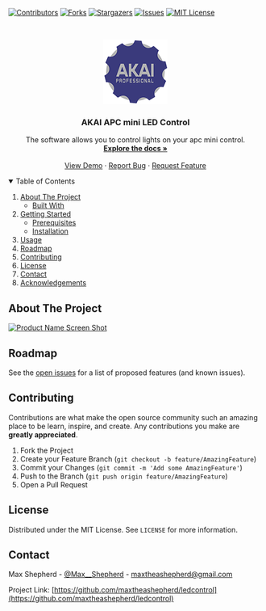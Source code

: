 <!--
*** Thanks for checking out the Best-README-Template. If you have a suggestion
*** that would make this better, please fork the repo and create a pull request
*** or simply open an issue with the tag "enhancement".
*** Thanks again! Now go create something AMAZING! :D
-->



<!-- PROJECT SHIELDS -->
<!--
*** I'm using markdown "reference style" links for readability.
*** Reference links are enclosed in brackets [ ] instead of parentheses ( ).
*** See the bottom of this document for the declaration of the reference variables
*** for contributors-url, forks-url, etc. This is an optional, concise syntax you may use.
*** https://www.markdownguide.org/basic-syntax/#reference-style-links
-->
[![Contributors][contributors-shield]][contributors-url]
[![Forks][forks-shield]][forks-url]
[![Stargazers][stars-shield]][stars-url]
[![Issues][issues-shield]][issues-url]
[![MIT License][license-shield]][license-url]




<!-- PROJECT LOGO -->
<br />
<p align="center">
  <a href="https://github.com/maxtheashepherd/ledcontrol">
    <img src="icon/128x128.png" alt="Logo" width="128" height="128">
  </a>

  <h3 align="center">AKAI APC mini LED Control</h3>

  <p align="center">
    The software allows you to control lights on your apc mini control.
    <br />
    <a href="https://github.com/maxtheashepherd/ledcontrol"><strong>Explore the docs »</strong></a>
    <br />
    <br />
    <a href="https://github.com/maxtheashepherd/ledcontrol">View Demo</a>
    ·
    <a href="https://github.com/maxtheashepherd/ledcontrol/issues">Report Bug</a>
    ·
    <a href="https://github.com/maxtheashepherd/ledcontrol/issues">Request Feature</a>
  </p>
</p>


<!-- TABLE OF CONTENTS -->
<details open="open">
  <summary>Table of Contents</summary>
  <ol>
    <li>
      <a href="#about-the-project">About The Project</a>
      <ul>
        <li><a href="#built-with">Built With</a></li>
      </ul>
    </li>
    <li>
      <a href="#getting-started">Getting Started</a>
      <ul>
        <li><a href="#prerequisites">Prerequisites</a></li>
        <li><a href="#installation">Installation</a></li>
      </ul>
    </li>
    <li><a href="#usage">Usage</a></li>
    <li><a href="#roadmap">Roadmap</a></li>
    <li><a href="#contributing">Contributing</a></li>
    <li><a href="#license">License</a></li>
    <li><a href="#contact">Contact</a></li>
    <li><a href="#acknowledgements">Acknowledgements</a></li>
  </ol>
</details>

<!-- ABOUT THE PROJECT -->
## About The Project

[![Product Name Screen Shot][product-screenshot]](https://example.com)

<!-- ROADMAP -->
## Roadmap

See the [open issues](https://github.com/maxtheashepherd/ledcontro/issues) for a list of proposed features (and known issues).



<!-- CONTRIBUTING -->
## Contributing

Contributions are what make the open source community such an amazing place to be learn, inspire, and create. Any contributions you make are **greatly appreciated**.

1. Fork the Project
2. Create your Feature Branch (`git checkout -b feature/AmazingFeature`)
3. Commit your Changes (`git commit -m 'Add some AmazingFeature'`)
4. Push to the Branch (`git push origin feature/AmazingFeature`)
5. Open a Pull Request


<!-- LICENSE -->
## License

Distributed under the MIT License. See `LICENSE` for more information.



<!-- CONTACT -->
## Contact

Max Shepherd - [@Max__Shepherd](https://twitter.com/Max__Shepherd) - maxtheashepherd@gmail.com

Project Link: [https://github.com/maxtheashepherd/ledcontrol](https://github.com/maxtheashepherd/ledcontrol)



<!-- MARKDOWN LINKS & IMAGES -->
<!-- https://www.markdownguide.org/basic-syntax/#reference-style-links -->
[product-screenshot]:https://github.com/maxtheashepherd/ledcontrol/icons/slika.png
[contributors-shield]: https://img.shields.io/github/contributors/maxtheashepherd/ledcontrol.svg?style=for-the-badge
[contributors-url]: https://github.com/maxtheashepherd/ledcontrol/graphs/contributors
[forks-shield]: https://img.shields.io/github/forks/maxtheashepherd/ledcontrol.svg?style=for-the-badge
[forks-url]: https://github.com/maxtheashepherd/ledcontrol/network/members
[stars-shield]: https://img.shields.io/github/stars/maxtheashepherd/ledcontrol.svg?style=for-the-badge
[stars-url]: https://github.com/maxtheashepherd/ledcontrol/stargazers
[issues-shield]: https://img.shields.io/github/issues/maxtheashepherd/ledcontrol.svg?style=for-the-badge
[issues-url]: https://github.com/maxtheashepherd/ledcontrol/issues
[license-shield]: https://img.shields.io/github/license/maxtheashepherd/ledcontrol.svg?style=for-the-badge
[license-url]: https://github.com/maxtheashepherd/ledcontrol/blob/master/LICENSE.txt
[linkedin-shield]: https://img.shields.io/badge/-LinkedIn-black.svg?style=for-the-badge&logo=linkedin&colorB=555

